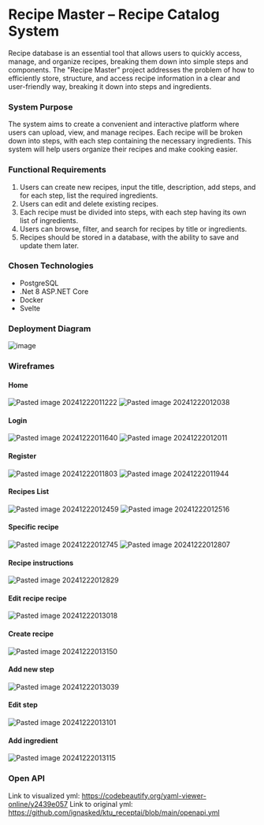 # Recipe Master – Recipe Catalog System #

Recipe database is an essential tool that allows users to quickly access, manage, and organize recipes, breaking them down into simple steps and components. 
The "Recipe Master" project addresses the problem of how to efficiently store, structure, and access recipe information in a clear and user-friendly way, breaking it down into steps and ingredients.

### System Purpose ###

The system aims to create a convenient and interactive platform where users can upload, view, and manage recipes. Each recipe will be broken down into steps, with each step containing the necessary ingredients. This system will help users organize their recipes and make cooking easier.

### Functional Requirements ###

1. Users can create new recipes, input the title, description, add steps, and for each step, list the required ingredients.
2. Users can edit and delete existing recipes.
3. Each recipe must be divided into steps, with each step having its own list of ingredients.
4. Users can browse, filter, and search for recipes by title or ingredients.
5. Recipes should be stored in a database, with the ability to save and update them later.

### Chosen Technologies ###

*	PostgreSQL
*	.Net 8 ASP.NET Core
*	Docker
*	Svelte

### Deployment Diagram ###
![image](https://github.com/user-attachments/assets/49e10fda-4557-46a9-a277-4f9aca59c274)


### Wireframes ###
#### Home ####
![Pasted image 20241222011222](https://github.com/user-attachments/assets/99d1bd67-9100-42bd-93fd-f553c310b09d)
![Pasted image 20241222012038](https://github.com/user-attachments/assets/31f3c81b-e83f-478d-b4dd-b2973679334b)

#### Login ####
![Pasted image 20241222011640](https://github.com/user-attachments/assets/1fb31b03-d4d6-4954-a40c-54abcaf35b03)
![Pasted image 20241222012011](https://github.com/user-attachments/assets/0708abfe-7297-4796-a25f-ff96866ae51d)


#### Register ####
![Pasted image 20241222011803](https://github.com/user-attachments/assets/38ceb3b9-e737-4810-9806-e36b7bb8bfed)
![Pasted image 20241222011944](https://github.com/user-attachments/assets/3de26679-e0a2-4ddf-ae86-b3ed9bf0546a)

#### Recipes List ####
![Pasted image 20241222012459](https://github.com/user-attachments/assets/fcc51e45-efa4-4707-8c20-49fa46482de4)
![Pasted image 20241222012516](https://github.com/user-attachments/assets/5ac99288-973c-4968-978f-41ca63a6a34a)

#### Specific recipe ####
![Pasted image 20241222012745](https://github.com/user-attachments/assets/456bece7-502b-4855-9cf3-3bbe9923edb5)
![Pasted image 20241222012807](https://github.com/user-attachments/assets/a7a29833-a320-4604-ad3c-af7c25c6f7d1)

#### Recipe instructions ####
![Pasted image 20241222012829](https://github.com/user-attachments/assets/f14e2401-9516-45c9-8a78-83c6c2bd5c4d)

#### Edit recipe recipe ####
![Pasted image 20241222013018](https://github.com/user-attachments/assets/dfcf54aa-0530-480a-b62a-4c6d80dd9f5f)

#### Create recipe ####
![Pasted image 20241222013150](https://github.com/user-attachments/assets/6b00f98b-dcda-4255-a746-55ed9e5b9c39)

#### Add new step ####
![Pasted image 20241222013039](https://github.com/user-attachments/assets/d5d4366b-82e7-4a63-8073-9d5f005d7a46)

#### Edit step ####
![Pasted image 20241222013101](https://github.com/user-attachments/assets/ce7194a5-a8ee-4cd7-a258-1a405e5db120)

#### Add ingredient ####
![Pasted image 20241222013115](https://github.com/user-attachments/assets/50e84819-2692-43fb-a7c9-d2dc31827f8f)

### Open API ###

Link to visualized yml: https://codebeautify.org/yaml-viewer-online/y2439e057
Link to original yml: https://github.com/ignasked/ktu_receptai/blob/main/openapi.yml








